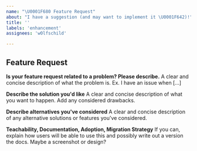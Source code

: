 ```yaml
---
name: "\U0001F680 Feature Request"
about: "I have a suggestion (and may want to implement it \U0001F642)!"
title: ''
labels: 'enhancement'
assignees: 'w0lfschild'

---
```


## Feature Request

**Is your feature request related to a problem? Please describe.**
A clear and concise description of what the problem is. Ex. I have an issue when [...]

**Describe the solution you'd like**
A clear and concise description of what you want to happen. Add any considered drawbacks.

**Describe alternatives you've considered**
A clear and concise description of any alternative solutions or features you've considered.

**Teachability, Documentation, Adoption, Migration Strategy**
If you can, explain how users will be able to use this and possibly write out a version the docs.
Maybe a screenshot or design?
